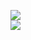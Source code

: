[![](https://img.shields.io/badge/Made%20With-Github%20Spray-lightgrey.svg?style=for-the-badge&logo=github)](https://github.com/Annihil/github-spray#5093)  
[![](https://i.imgur.com/2DrTn0Z.gif)](https://github.com/Annihil/github-spray)